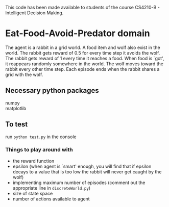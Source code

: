 This code has been made available to students of the course CS4210-B - Intelligent Decision Making.

# Eat-Food-Avoid-Predator domain

The agent is a rabbit in a grid world. A food item and wolf also exist in the world. The rabbit gets reward of 0.5 for every time step it avoids the wolf. The rabbit gets reward of 1 every time it reaches a food. When food is `got', it reappears randomly somewhere in the world. The wolf moves toward the rabbit every other time step. Each episode ends when the rabbit shares a grid with the wolf.

## Necessary python packages
numpy <br />
matplotlib

## To test
run ```python test.py``` in the console

### Things to play around with
- the reward function <br />
- epsilon (when agent is `smart' enough, you will find that if epsilon decays to a value that is too low the rabbit will never get caught by the wolf) <br />
- implementing maximum number of episodes (comment out the appropriate line in ```discreteWorld.py```) <br />
- size of state space <br />
- number of actions available to agent <br />




